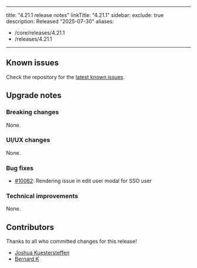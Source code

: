 
---
title: "4.21.1 release notes"
linkTitle: "4.21.1"
sidebar:
  exclude: true
description: 
  Released "2025-07-30"
aliases:
  -    /core/releases/4.21.1
  -    /releases/4.21.1
---

## Known issues

Check the repository for the [latest known issues](https://github.com/medic/cht-core/issues?q=is%3Aissue+label%3A%22Affects%3A+4.21.1%22).

## Upgrade notes

### Breaking changes

None.

### UI/UX changes

None.

### Bug fixes

- [#10062](https://github.com/medic/cht-core/issues/10062): Rendering issue in edit user modal for SSO user

### Technical improvements

None.

## Contributors

Thanks to all who committed changes for this release!

- [Joshua Kuestersteffen](https://github.com/jkuester)
- [Bernard K](https://github.com/benkags)

